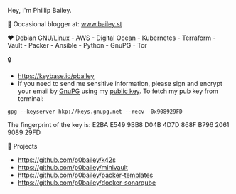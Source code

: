 Hey, I'm Phillip Bailey.

:pencil: Occasional blogger at: www.bailey.st

:heart: Debian GNU/Linux - AWS - Digital Ocean - Kubernetes - Terraform - Vault - Packer - Ansible - Python - GnuPG - Tor

:lock:
- https://keybase.io/pbailey
- If you need to send me sensitive information, please sign and encrypt your email by [GnuPG](https://www.gnupg.org/) using my [public key](https://pgp.mit.edu/pks/lookup?op=get&search=0x92E36BFF). To fetch my pub key from terminal:

`gpg --keyserver hkp://keys.gnupg.net --recv  0x908929FD`

The fingerprint of the key is: E2BA E549 9BB8 D04B 4D7D  868F B796 2061 9089 29FD

:hammer: Projects
- https://github.com/p0bailey/k42s
- https://github.com/p0bailey/minivault
- https://github.com/p0bailey/packer-templates
- https://github.com/p0bailey/docker-sonarqube
